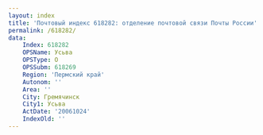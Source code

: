 ```yaml
---
layout: index
title: 'Почтовый индекс 618282: отделение почтовой связи Почты России'
permalink: /618282/
data:
    Index: 618282
    OPSName: Усьва
    OPSType: О
    OPSSubm: 618269
    Region: 'Пермский край'
    Autonom: ''
    Area: ''
    City: Гремячинск
    City1: Усьва
    ActDate: '20061024'
    IndexOld: ''
---
```

